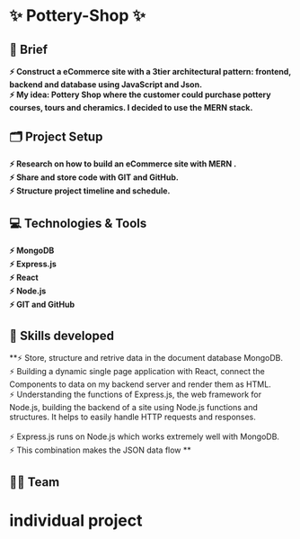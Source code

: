 # :sparkles:	Pottery-Shop :sparkles:	 
  
## :page_facing_up: Brief
 **:zap: Construct a eCommerce site with a 3tier architectural pattern: frontend, backend and database using JavaScript and Json. <br>
   :zap: My idea: Pottery Shop where the customer could purchase pottery courses, tours and cheramics. I decided to
   use the MERN stack.** <br>


## :card_index_dividers: Project Setup 
 **:zap: Research on how to build an eCommerce site with MERN . <br>
 :zap: Share and store code with GIT and GitHub. <br>
 :zap: Structure project timeline and schedule.**<br>

## :computer:	 Technologies & Tools
 **:zap: MongoDB <br>
 :zap: Express.js <br>
 :zap: React<br>
 :zap: Node.js<br>
 :zap: GIT and GitHub**<br>

  
## :mechanical_arm: Skills developed
 **:zap: Store, structure and retrive data in the document database MongoDB.   <br> 
  :zap: Building a dynamic single page application with React, connect the Components to data on my backend server and render them as HTML. <br>
 :zap: Understanding the functions of Express.js, the web framework for Node.js, building the backend of a site using Node.js functions and structures. It helps to easily handle HTTP requests and responses.<br>        
 :zap: Express.js runs on Node.js which works extremely well with MongoDB.         
 :zap: This combination makes the JSON data flow **<br>
            
 ## :dancing_women: Team 
# individual project

